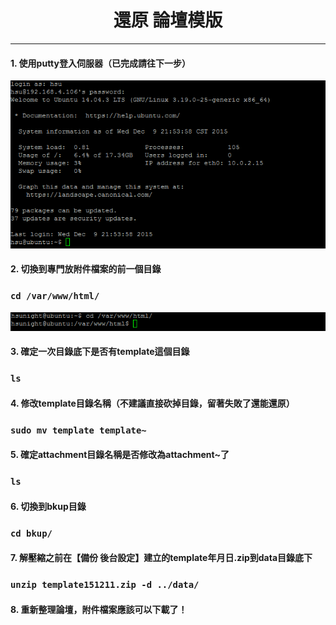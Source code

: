 # **<center>還原 論壇模版</center>**

---

#### 1. 使用putty登入伺服器（已完成請往下一步）
![](../img/inst_part1/part1_4.png)

#### 2. 切換到專門放附件檔案的前一個目錄
### ```cd /var/www/html/```
![](../img/bkup_part4/part4_1.png)

#### 3. 確定一次目錄底下是否有template這個目錄
### ```ls```


#### 4. 修改template目錄名稱（不建議直接砍掉目錄，留著失敗了還能還原）
### ```sudo mv template template~```


#### 5. 確定attachment目錄名稱是否修改為attachment~了
### ```ls```


#### 6. 切換到bkup目錄
### ```cd bkup/```


#### 7. 解壓縮之前在【備份 後台設定】建立的template年月日.zip到data目錄底下
### ```unzip template151211.zip -d ../data/```


#### 8. 重新整理論壇，附件檔案應該可以下載了！